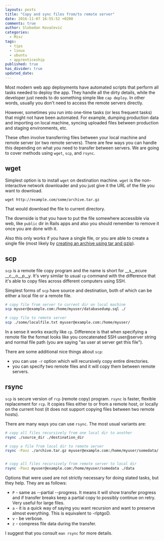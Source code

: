 ```yaml
---
layouts: posts
title: "Copy and sync files from/to remote server"
date: 2016-11-07 16:55:52 +0200
comments: true
author: Slobodan Kovačević
categories:
  - Misc
tags:
  - tips
  - linux
  - ubuntu
  - apprenticeship
published: true
has_divider: true
updated_date:
---
```


Most modern web app deployments have automated scripts that perform all tasks needed to deploy the app. They handle all the dirty details, while the developer just needs to do something simple like `cap deploy`. In other words, usually you don't need to access the remote servers directly.

However, sometimes you run into one-time tasks (or less frequent tasks) that might not have been automated. For example, dumping production data and importing on local machine, syncing uploaded files between production and staging environments, etc.

These often involve transferring files between your local machine and remote server (or two remote servers). There are few ways you can handle this depending on what you need to transfer between servers. We are going to cover methods using `wget`, `scp`, and `rsync`.
<!--more-->

## wget

Simplest option is to install `wget` on destination machine. `wget` is the non-interactive network downloader and you just give it the URL of the file you want to download.

`wget http://example.com/some/archive.tar.gz`

That would download the file to current directory.

The downside is that you have to put the file somewhere accessible via web, like `public` dir in Rails apps and also you should remember to remove it once you are done with it.

Also this only works if you have a single file, or you are able to create a single file (most likely by [creating an archive using tar and gzip](/posts/create-and-extract-archives-using-tar-and-gzip/)).

## scp

`scp` is a remote file copy program and the name is short for __s__ecure __c__o__p__y. It's very similar to usual `cp` command with the difference that it's able to copy files across different computers using SSH.

Simplest forms of `scp` have source and destination, both of which can be either a local file or a remote file.

~~~sh
# copy file from server to current dir on local machine
scp myuser@example.com:/home/myuser/databasedump.sql ./

# copy file to remote server
scp ./some/localfile.txt myuser@example.com:/home/myuser/
~~~

In a sense it works exactly like `cp`. Difference is that when specifying a remote file the format looks like you concatenated SSH user@server string and normal file path (you are saying "as user at server get this file").

There are some additional nice things about `scp`:

- you can use `-r` option which will recursively copy entire directories.
- you can specify two remote files and it will copy them between remote servers.

## rsync

`scp` is secure version of `rcp` (remote copy) program. `rsync` is faster, flexible replacement for `rcp`. It copies files either to or from a remote host, or locally on the current host (it does not support copying files between two remote hosts).

There are many ways you can use `rsync`. The most usual variants are:

```sh
# copy all files recursively from one local dir to another
rsync ./source_dir ./destination_dir

# copy a file from local dir to remote server
rsync -Pavz ./archive.tar.gz myuser@example.com:/home/myuser/somedata/


# copy all files recursively from remote server to local dir
rsync -Pavz myuser@example.com:/home/myuser/somedata ./data

```

Options that were used are not strictly necessary for doing stated tasks, but they help. They are as follows:

- `P` - same as --partial --progress. It means it will show transfer progress and if transfer breaks keep a partial copy to possibly continue on retry. Very useful for large files.
- `a` - it is a quick way of saying you want recursion and want to preserve almost everything. This is equivalent to -rlptgoD.
- `v` - be verbose.
- `z` - compress file data during the transfer.

I suggest that you consult `man rsync` for more details.
